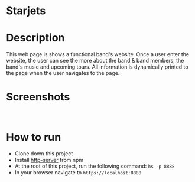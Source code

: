 # Starjets

# Description
This web page is shows a functional band's website. Once a user enter the website, the user can see the more about the band & band members, the band's music and upcoming tours. All information is dynamically printed to the page when the user navigates to the page.


# Screenshots
![]()
![]()
![]()
![]()

# How to run
* Clone down this project
* Install [http-server](https://www.npmjs.com/package/http-server) from npm
* At the root of this project, run the following command: `hs -p 8888`
* In your browser navigate to `https://localhost:8888`

